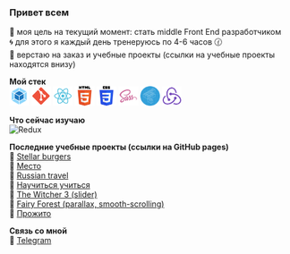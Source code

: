 ### Привет всем

  🎯 моя цель на текущий момент: стать middle Front End разработчиком <br>
  🌀 для этого я каждый день тренеруюсь по 4-6 часов 🕜 <br>
  🔹 верстаю на заказ и учебные проекты (ссылки на учебные проекты находятся внизу) <br>

**Мой стек** <br>
  <img src="icons/webpack.svg" height="35" alt="Webpack">
  <img src="icons/git.svg" height="35" alt="Git">
  <img src="icons/react.svg" height="35" alt="React">
  <img src="icons/html.svg" height="35" alt="Html">
  <img src="icons/css.svg" height="35" alt="Css">
  <img src="icons/sass.svg" height="35" alt="Sass">
  <img src="icons/bem.svg" height="35" alt="БЭМ">
  <img src="icons/redux.svg" height="35" alt="Redux">

**Что сейчас изучаю** <br>
  <img src="https://datatex.com/wp-content/uploads/2019/04/websockets.png" height="35" alt="Redux">

**Последние учебные проекты (ссылки на GitHub pages)** <br>
  📜 <a href="stelzf117.github.io/react-burger/" target="_blank">Stellar burgers</a> <br>
  📜 <a href="https://stelzf117.github.io/mesto-project/" target="_blank">Место</a> <br>
  📜 <a href="https://stelzf117.github.io/russian-travel/" target="_blank">Russian travel</a> <br>
  📜 <a href="https://stelzf117.github.io/how-to-learn/" target="_blank">Научиться учиться</a> <br>
  📜 <a href="https://stelzf117.github.io/The_Witcher_slider/" target="_blank">The Witcher 3 (slider)</a> <br>
  📜 <a href="https://stelzf117.github.io/Fairy-Forest-parallax-smooth-scrolling-/" target="_blank">Fairy Forest (parallax, smooth-scrolling)</a> <br>
  📜 <a href="https://stelzf117.github.io/prozhito/">Прожито</a> <br>

**Связь со мной** <br>
💬 <a href="https://t.me/Supernova5007">Telegram </a>

